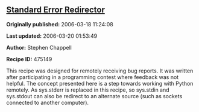 ## [Standard Error Redirector](https://code.activestate.com/recipes/475149-standard-error-redirector)

**Originally published:** 2006-03-18 11:24:08

**Last updated:** 2006-03-20 01:53:49

**Author:** Stephen Chappell

**Recipe ID:** 475149

This recipe was designed for remotely receiving bug reports. It was written after participating in a programming contest where feedback was not helpful. The concept presented here is a step towards working with Python remotely. As sys.stderr is replaced in this recipe, so sys.stdin and sys.stdout can also be redirect to an alternate source (such as sockets connected to another computer).
